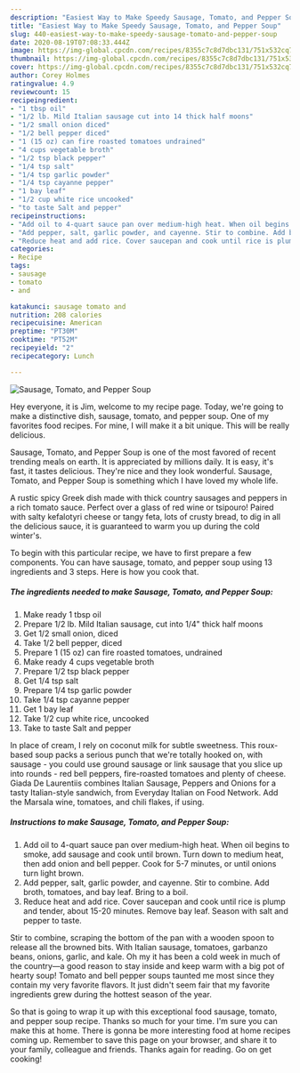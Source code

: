 ```yaml
---
description: "Easiest Way to Make Speedy Sausage, Tomato, and Pepper Soup"
title: "Easiest Way to Make Speedy Sausage, Tomato, and Pepper Soup"
slug: 440-easiest-way-to-make-speedy-sausage-tomato-and-pepper-soup
date: 2020-08-19T07:08:33.444Z
image: https://img-global.cpcdn.com/recipes/8355c7c8d7dbc131/751x532cq70/sausage-tomato-and-pepper-soup-recipe-main-photo.jpg
thumbnail: https://img-global.cpcdn.com/recipes/8355c7c8d7dbc131/751x532cq70/sausage-tomato-and-pepper-soup-recipe-main-photo.jpg
cover: https://img-global.cpcdn.com/recipes/8355c7c8d7dbc131/751x532cq70/sausage-tomato-and-pepper-soup-recipe-main-photo.jpg
author: Corey Holmes
ratingvalue: 4.9
reviewcount: 15
recipeingredient:
- "1 tbsp oil"
- "1/2 lb. Mild Italian sausage cut into 14 thick half moons"
- "1/2 small onion diced"
- "1/2 bell pepper diced"
- "1 (15 oz) can fire roasted tomatoes undrained"
- "4 cups vegetable broth"
- "1/2 tsp black pepper"
- "1/4 tsp salt"
- "1/4 tsp garlic powder"
- "1/4 tsp cayanne pepper"
- "1 bay leaf"
- "1/2 cup white rice uncooked"
- "to taste Salt and pepper"
recipeinstructions:
- "Add oil to 4-quart sauce pan over medium-high heat. When oil begins to smoke, add sausage and cook until brown. Turn down to medium heat, then add onion and bell pepper. Cook for 5-7 minutes, or until onions turn light brown."
- "Add pepper, salt, garlic powder, and cayenne. Stir to combine. Add broth, tomatoes, and bay leaf. Bring to a boil."
- "Reduce heat and add rice. Cover saucepan and cook until rice is plump and tender, about 15-20 minutes. Remove bay leaf. Season with salt and pepper to taste."
categories:
- Recipe
tags:
- sausage
- tomato
- and

katakunci: sausage tomato and 
nutrition: 208 calories
recipecuisine: American
preptime: "PT30M"
cooktime: "PT52M"
recipeyield: "2"
recipecategory: Lunch

---
```



![Sausage, Tomato, and Pepper Soup](https://img-global.cpcdn.com/recipes/8355c7c8d7dbc131/751x532cq70/sausage-tomato-and-pepper-soup-recipe-main-photo.jpg)

Hey everyone, it is Jim, welcome to my recipe page. Today, we're going to make a distinctive dish, sausage, tomato, and pepper soup. One of my favorites food recipes. For mine, I will make it a bit unique. This will be really delicious.

Sausage, Tomato, and Pepper Soup is one of the most favored of recent trending meals on earth. It is appreciated by millions daily. It is easy, it's fast, it tastes delicious. They're nice and they look wonderful. Sausage, Tomato, and Pepper Soup is something which I have loved my whole life.

A rustic spicy Greek dish made with thick country sausages and peppers in a rich tomato sauce. Perfect over a glass of red wine or tsipouro! Paired with salty kefalotyri cheese or tangy feta, lots of crusty bread, to dig in all the delicious sauce, it is guaranteed to warm you up during the cold winter&#39;s.


To begin with this particular recipe, we have to first prepare a few components. You can have sausage, tomato, and pepper soup using 13 ingredients and 3 steps. Here is how you cook that.

<!--inarticleads1-->

##### The ingredients needed to make Sausage, Tomato, and Pepper Soup:

1. Make ready 1 tbsp oil
1. Prepare 1/2 lb. Mild Italian sausage, cut into 1/4&#34; thick half moons
1. Get 1/2 small onion, diced
1. Take 1/2 bell pepper, diced
1. Prepare 1 (15 oz) can fire roasted tomatoes, undrained
1. Make ready 4 cups vegetable broth
1. Prepare 1/2 tsp black pepper
1. Get 1/4 tsp salt
1. Prepare 1/4 tsp garlic powder
1. Take 1/4 tsp cayanne pepper
1. Get 1 bay leaf
1. Take 1/2 cup white rice, uncooked
1. Take to taste Salt and pepper


In place of cream, I rely on coconut milk for subtle sweetness. This roux-based soup packs a serious punch that we&#39;re totally hooked on, with sausage - you could use ground sausage or link sausage that you slice up into rounds - red bell peppers, fire-roasted tomatoes and plenty of cheese. Giada De Laurentiis combines Italian Sausage, Peppers and Onions for a tasty Italian-style sandwich, from Everyday Italian on Food Network. Add the Marsala wine, tomatoes, and chili flakes, if using. 

<!--inarticleads2-->

##### Instructions to make Sausage, Tomato, and Pepper Soup:

1. Add oil to 4-quart sauce pan over medium-high heat. When oil begins to smoke, add sausage and cook until brown. Turn down to medium heat, then add onion and bell pepper. Cook for 5-7 minutes, or until onions turn light brown.
1. Add pepper, salt, garlic powder, and cayenne. Stir to combine. Add broth, tomatoes, and bay leaf. Bring to a boil.
1. Reduce heat and add rice. Cover saucepan and cook until rice is plump and tender, about 15-20 minutes. Remove bay leaf. Season with salt and pepper to taste.


Stir to combine, scraping the bottom of the pan with a wooden spoon to release all the browned bits. With Italian sausage, tomatoes, garbanzo beans, onions, garlic, and kale. Oh my it has been a cold week in much of the country—a good reason to stay inside and keep warm with a big pot of hearty soup! Tomato and bell pepper soups taunted me most since they contain my very favorite flavors. It just didn&#39;t seem fair that my favorite ingredients grew during the hottest season of the year. 

So that is going to wrap it up with this exceptional food sausage, tomato, and pepper soup recipe. Thanks so much for your time. I'm sure you can make this at home. There is gonna be more interesting food at home recipes coming up. Remember to save this page on your browser, and share it to your family, colleague and friends. Thanks again for reading. Go on get cooking!
